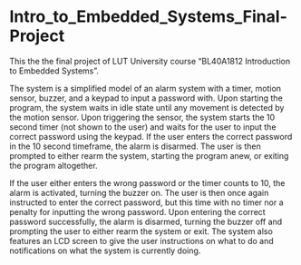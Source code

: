 ﻿# Intro_to_Embedded_Systems_Final-Project
 
This the the final project of LUT University course “BL40A1812 Introduction to Embedded Systems”.

The system is a simplified model of an alarm system with a timer, motion sensor, buzzer, and a keypad to input a password with. Upon starting the program, the system waits in idle state until any movement is detected by the motion sensor. Upon triggering the sensor, the system starts the 10 second timer (not shown to the user) and waits for the user to input the correct password using the keypad. If the user enters the correct password in the 10 second timeframe, the alarm is disarmed. The user is then prompted to either rearm the system, starting the program anew, or exiting the program altogether. 

If the user either enters the wrong password or the timer counts to 10, the alarm is activated, turning the buzzer on. The user is then once again instructed to enter the correct password, but this time with no timer nor a penalty for inputting the wrong password. Upon entering the correct password successfully, the alarm is disarmed, turning the buzzer off and prompting the user to either rearm the system or exit.
 The system also features an LCD screen to give the user instructions on what to do and notifications on what the system is currently doing.
